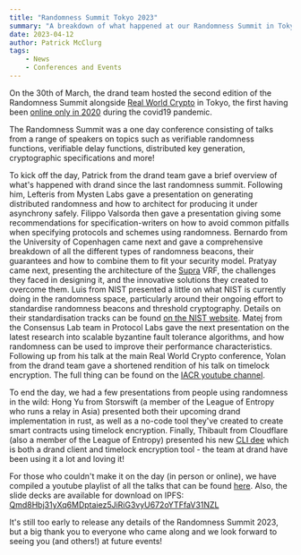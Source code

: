 ```yaml
---
title: "Randomness Summit Tokyo 2023"
summary: "A breakdown of what happened at our Randomness Summit in Tokyo"
date: 2023-04-12
author: Patrick McClurg
tags:
    - News
    - Conferences and Events
---
```


On the 30th of March, the drand team hosted the second edition of the Randomness Summit alongside [Real World Crypto](https://rwc.iacr.org) in Tokyo, the first having been [online only in 2020](https://randomness2020.com) during the covid19 pandemic.

The Randomness Summit was a one day conference consisting of talks from a range of speakers on topics such as verifiable randomness functions, verifiable delay functions, distributed key generation, cryptographic specifications and more!

To kick off the day, Patrick from the drand team gave a brief overview of what's happened with drand since the last randomness summit. 
Following him, Lefteris from Mysten Labs gave a presentation on generating distributed randomness and how to architect for producing it under asynchrony safely.
Filippo Valsorda then gave a presentation giving some recommendations for specification-writers on how to avoid common pitfalls when specifying protocols and schemes using randomness.
Bernardo from the University of Copenhagen came next and gave a comprehensive breakdown of all the different types of randomness beacons, their guarantees and how to combine them to fit your security model.
Pratyay came next, presenting the architecture of the [Supra](https://supraoracles.com/) VRF, the challenges they faced in designing it, and the innovative solutions they created to overcome them.
Luis from NIST presented a little on what NIST is currently doing in the randomness space, particularly around their ongoing effort to standardise randomness beacons and threshold cryptography. Details on their standardisation tracks can be found [on the NIST website](https://csrc.nist.gov/projects/interoperable-randomness-beacons).
Matej from the Consensus Lab team in Protocol Labs gave the next presentation on the latest research into scalable byzantine fault tolerance algorithms, and how randomness can be used to improve their performance characteristics.
Following up from his talk at the main Real World Crypto conference, Yolan from the drand team gave a shortened rendition of his talk on timelock encryption. The full thing can be found on the [IACR youtube channel](https://www.youtube.com/watch?v=Xh849Ij3lhU).

To end the day, we had a few presentations from people using randomness in the wild: 
Hong Yu from Storswift (a member of the League of Entropy who runs a relay in Asia) presented both their upcoming drand implementation in rust, as well as a no-code tool they've created to create smart contracts using timelock encryption.
Finally, Thibault from Cloudflare (also a member of the League of Entropy) presented his new [CLI dee](https://github.com/thibmeu/drand-rs) which is both a drand client and timelock encryption tool - the team at drand have been using it a lot and loving it!

For those who couldn't make it on the day (in person or online), we have compiled a youtube playlist of all the talks that can be found [here](https://www.youtube.com/watch?v=U4bEewhZIus&list=PLhuBigpl7lqtE883Z3I6FCrtjmVOJ7A9c).
Also, the slide decks are available for download on IPFS: [Qmd8Hbj31yXq6MDptaiez5JiRiG3vyU672oYTFfaV31NZL](https://ipfs.io/ipfs/Qmd8Hbj31yXq6MDptaiez5JiRiG3vyU672oYTFfaV31NZL)

It's still too early to release any details of the Randomness Summit 2023, but a big thank you to everyone who came along and we look forward to seeing you (and others!) at future events!
